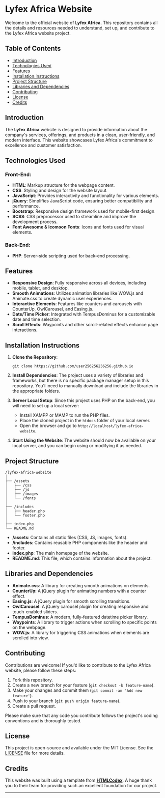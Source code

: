 # Lyfex Africa Website

Welcome to the official website of **Lyfex Africa**. This repository contains all the details and resources needed to understand, set up, and contribute to the Lyfex Africa website project.

## Table of Contents

- [Introduction](#introduction)
- [Technologies Used](#technologies-used)
- [Features](#features)
- [Installation Instructions](#installation-instructions)
- [Project Structure](#project-structure)
- [Libraries and Dependencies](#libraries-and-dependencies)
- [Contributing](#contributing)
- [License](#license)
- [Credits](#credits)

## Introduction

The **Lyfex Africa** website is designed to provide information about the company's services, offerings, and products in a clean, user-friendly, and modern interface. This website showcases Lyfex Africa's commitment to excellence and customer satisfaction.

## Technologies Used

### Front-End:
- **HTML**: Markup structure for the webpage content.
- **CSS**: Styling and design for the website layout.
- **JavaScript**: Provides interactivity and functionality for various elements.
- **jQuery**: Simplifies JavaScript code, ensuring better compatibility and performance.
- **Bootstrap**: Responsive design framework used for mobile-first design.
- **SCSS**: CSS preprocessor used to streamline and improve the development process.
- **Font Awesome & Icomoon Fonts**: Icons and fonts used for visual elements.

### Back-End:
- **PHP**: Server-side scripting used for back-end processing.

## Features

- **Responsive Design**: Fully responsive across all devices, including mobile, tablet, and desktop.
- **Smooth Animations**: Utilizes animation libraries like WOW.js and Animate.css to create dynamic user experiences.
- **Interactive Elements**: Features like counters and carousels with CounterUp, OwlCarousel, and Easing.js.
- **Date/Time Picker**: Integrated with TempusDominus for a customizable date and time selection.
- **Scroll Effects**: Waypoints and other scroll-related effects enhance page interactions.

## Installation Instructions

1. **Clone the Repository**:
   ```
   git clone https://github.com/user256256256256.github.io
   ```

2. **Install Dependencies**:
   The project uses a variety of libraries and frameworks, but there is no specific package manager setup in this repository. You'll need to manually download and include the libraries in the appropriate folders.

3. **Server Local Setup**:
   Since this project uses PHP on the back-end, you will need to set up a local server:
   - Install XAMPP or MAMP to run the PHP files.
   - Place the cloned project in the `htdocs` folder of your local server.
   - Open the browser and go to `http://localhost/lyfex-africa-website`.

4. **Start Using the Website**:
   The website should now be available on your local server, and you can begin using or modifying it as needed.

## Project Structure

```plaintext
/lyfex-africa-website
│
├── /assets
│   ├── /css
│   ├── /js
│   ├── /images
│   └── /fonts
│
├── /includes
│   ├── header.php
│   └── footer.php
│
├── index.php
└── README.md
```

- **/assets**: Contains all static files (CSS, JS, images, fonts).
- **/includes**: Contains reusable PHP components like the header and footer.
- **index.php**: The main homepage of the website.
- **README.md**: This file, which contains information about the project.

## Libraries and Dependencies

- **Animate.css**: A library for creating smooth animations on elements.
- **CounterUp**: A jQuery plugin for animating numbers with a counter effect.
- **Easing.js**: A jQuery plugin for smooth scrolling transitions.
- **OwlCarousel**: A jQuery carousel plugin for creating responsive and touch-enabled sliders.
- **TempusDominus**: A modern, fully-featured datetime picker library.
- **Waypoints**: A library to trigger actions when scrolling to specific points on the webpage.
- **WOW.js**: A library for triggering CSS animations when elements are scrolled into view.

## Contributing

Contributions are welcome! If you'd like to contribute to the Lyfex Africa website, please follow these steps:

1. Fork this repository.
2. Create a new branch for your feature (`git checkout -b feature-name`).
3. Make your changes and commit them (`git commit -am 'Add new feature'`).
4. Push to your branch (`git push origin feature-name`).
5. Create a pull request.

Please make sure that any code you contribute follows the project's coding conventions and is thoroughly tested.

## License

This project is open-source and available under the MIT License. See the [LICENSE](LICENSE) file for more details.

## Credits

This website was built using a template from **[HTMLCodex](https://htmlcodex.com/)**. A huge thank you to their team for providing such an excellent foundation for our project.

---
